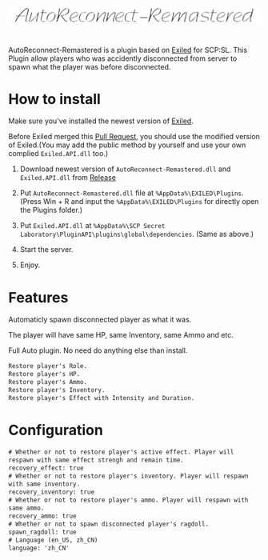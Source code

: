 <div align="center">
  <img src="https://github.com/XKaguya/AutoReconnect-Remastered/blob/main/AutoReconnect-Remastered.png">
</div>

#
AutoReconnect-Remastered is a plugin based on [Exiled](https://github.com/Exiled-Team/EXILED) for SCP:SL. This Plugin allow players who was accidently disconnected from server to spawn what the player was before disconnected.

# How to install

Make sure you've installed the newest version of [Exiled](https://github.com/Exiled-Team/EXILED).

Before Exiled merged this [Pull Request](https://github.com/Exiled-Team/EXILED/pull/2249), you should use the modified version of Exiled.(You may add the public method by yourself and use your own complied `Exiled.API.dll` too.)

1. Download newest version of `AutoReconnect-Remastered.dll` and `Exiled.API.dll` from [Release](https://github.com/XKaguya/AutoReconnect-Remastered/releases)

2. Put `AutoReconnect-Remastered.dll` file at `%AppData%\EXILED\Plugins`. (Press Win + R and input the `%AppData%\EXILED\Plugins` for directly open the Plugins folder.)

3. Put `Exiled.API.dll` at `%AppData%\SCP Secret Laboratory\PluginAPI\plugins\global\dependencies`. (Same as above.)

4. Start the server.

5. Enjoy.


# Features

Automaticly spawn disconnected player as what it was.

The player will have same HP, same Inventory, same Ammo and etc.

Full Auto plugin. No need do anything else than install.

```
Restore player's Role.
Restore player's HP.
Restore player's Ammo.
Restore player's Inventory.
Restore player's Effect with Intensity and Duration.
```

# Configuration

```
# Whether or not to restore player's active effect. Player will respawn with same effect strengh and remain time.
recovery_effect: true
# Whether or not to restore player's inventory. Player will respawn with same inventory.
recovery_inventory: true
# Whether or not to restore player's ammo. Player will respawn with same ammo.
recovery_ammo: true
# Whether or not to spawn disconnected player's ragdoll.
spawn_ragdoll: true
# Language (en_US, zh_CN)
language: 'zh_CN'
```

